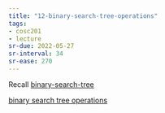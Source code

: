 ```yaml
---
title: "12-binary-search-tree-operations"
tags: 
- cosc201
- lecture
sr-due: 2022-05-27
sr-interval: 34
sr-ease: 270
---
```


Recall [binary-search-tree](notes/binary-search-tree.md)

[binary search tree operations](notes/bst-operations.md)
